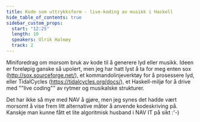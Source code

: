 ```yaml
---
title: Kode som uttrykksform - live-koding av musikk i Haskell
hide_table_of_contents: true
sidebar_custom_props:
  start: "12:25"
  length: 10
  speakers: Ulrik Halmøy
  track: 2
---
```



Miniforedrag om morsom bruk av kode til å generere lyd eller musikk.
Ideen er foreløpig ganske så upolert, men jeg har hatt lyst å ta for meg enten sox (http://sox.sourceforge.net/), et kommandolinjeverktøy for å prosessere lyd, eller TidalCycles (https://tidalcycles.org/docs/), et Haskell-miljø for å drive med ""live coding"" av rytmer og musikalske strukturer.

Det har ikke så mye med NAV å gjøre, men jeg synes det hadde vært morsomt å vise frem litt alternative måter å anvende kodeskriving på. Kanskje man kunne fått et lite algoritmisk husband i NAV IT på sikt :'-)